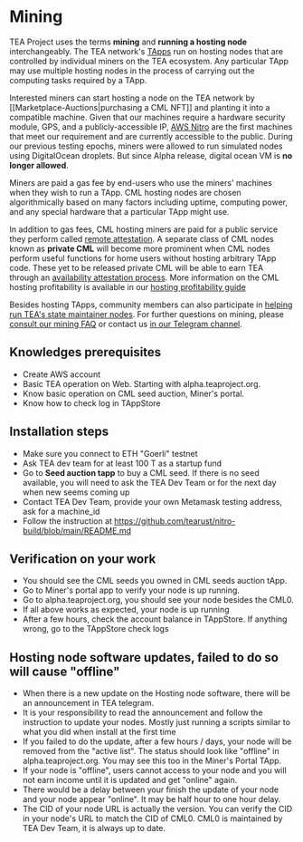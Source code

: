 # Mining

TEA Project uses the terms **mining** and **running a hosting node** interchangeably. The TEA network's [TApps](_5_tapps/README.md) run on hosting nodes that are controlled by individual miners on the TEA ecosystem. Any particular TApp may use multiple hosting nodes in the process of carrying out the computing tasks required by a TApp.

Interested miners can start hosting a node on the TEA network by [[Marketplace-Auctions|purchasing a CML NFT]] and planting it into a compatible machine. Given that our machines require a hardware security module, GPS, and a publicly-accessible IP, [AWS Nitro](https://aws.amazon.com/ec2/nitro/) are the first machines that meet our requirement and are currently accessible to the public. During our previous testing epochs, miners were allowed to run simulated nodes using DigitalOcean droplets. But since Alpha release, digital ocean VM is **no longer allowed**.

Miners are paid a gas fee by end-users who use the miners' machines when they wish to run a TApp. CML hosting nodes are chosen algorithmically based on many factors including uptime, computing power, and any special hardware that a particular TApp might use. 

In addition to gas fees, CML hosting miners are paid for a public service they perform called [remote attestation](remote-attestation.md). A separate class of CML nodes known as **private CML** will become more prominent when CML nodes perform useful functions for home users without hosting arbitrary TApp code. These yet to be released private CML will be able to earn TEA through an [availability attestation process](availability-attestation.md). More information on the CML hosting profitability is available in our [hosting profitability guide](hosting_profitability.md)

Besides hosting TApps, community members can also participate in [helping run TEA's state maintainer nodes](state-maintainer-nodes.md). For further questions on mining, please [consult our mining FAQ](FAQ-Mining.md) or contact us [in our Telegram channel](https://t.me/teaprojectorg).

## Knowledges prerequisites

- Create AWS account
- Basic TEA operation on Web. Starting with alpha.teaproject.org. 
- Know basic operation on CML seed auction, Miner's portal.
- Know how to check log in TAppStore

## Installation steps

- Make sure you connect to ETH "Goerli"  testnet
- Ask TEA dev team for at least 100 T as a startup fund
- Go to **Seed auction tapp** to buy a CML seed. If there is no seed available, you will need to ask the TEA Dev Team or for the next day when new seems coming up
- Contact TEA Dev Team, provide your own Metamask testing address, ask for  a machine_id
- Follow the instruction at https://github.com/tearust/nitro-build/blob/main/README.md

## Verification on your work
- You should see the CML seeds you owned in CML seeds auction tApp.
- Go to Miner's portal app to verify your node is up running.
- Go to alpha.teaproject.org, you should see your node besides the CML0. 
- If all above works as expected, your node is up running
- After a few hours, check the account balance in TAppStore.  If anything wrong, go to the TAppStore check logs

## Hosting node software updates, failed to do so will cause "offline"
- When there is a new update on the Hosting node software, there will be an announcement in TEA telegram. 
- It is your responsibility to read the announcement and follow the instruction to update your nodes. Mostly just running a scripts similar to what you did when install at the first time
- If you failed to do the update, after a few hours / days, your node will be removed from the "active list". The status should look like "offline" in alpha.teaproject.org. You may see this too in the Miner's Portal TApp. 
- If your node is "offline", users cannot access to your node and you will not earn income until it is updated and get  "online" again. 
- There would be a delay between your finish the update of your node and your node appear "online". It may be half hour to one hour delay.
- The CID of your node URL is actually the version. You can verify the CID in your node's URL to match the CID of CML0. CML0 is maintained by TEA Dev Team, it is always up to date.

